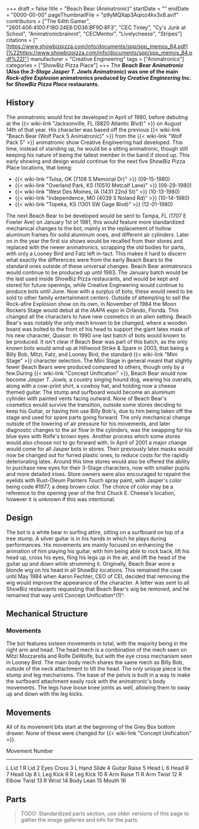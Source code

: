 +++
draft = false
title = "Beach Bear (Animatronic)"
startDate = ""
endDate = "0000-00-00"
pageThumbnailFile = "p9yMQXap3Aqioz4kv3x8.avif"
contributors = ["The 64th Gamer", "2601:406:4100:F180:24E6:DD36:BF9D:8F3", "CEC Tinley", "Cy's Junk at School", "Animatronicbrainrot", "CECMentor", "Livelycheese", "Stripes"]
citations = ["[https://www.showbizpizza.com/info/documents/spp/spp_memos_84.pdf](%22https://www.showbizpizza.com/info/documents/spp/spp_memos_84.pdf%22)"]
manufacturer = "Creative Engineering"
tags = ["Animatronics"]
categories = ["ShowBiz Pizza Place"]
+++
The ***Beach Bear Animatronic* (Also the ***3-Stage Jasper T. Jowls Animatronic*) was one of the main *Rock-afire Explosion* animatronics produced by *Creative Engineering Inc.* for *ShowBiz Pizza Place* restaurants.****

## History

The animatronic would first be developed in April of 1980, before debuting at the {{< wiki-link "Jacksonville, FL (9820 Atlantic Blvd)" >}} on August 14th of that year. His character was based off the previous {{< wiki-link "Beach Bear (Wolf Pack 5 Animatronic)" >}} from the {{< wiki-link "Wolf Pack 5" >}} animatronic show Creative Engineering had developed. This time, instead of standing up, he would be a sitting animatronic, though still keeping his nature of being the tallest member in the band if stood up.
This early showing and design would continue for the next five ShowBiz Pizza Place locations, that being:

- {{< wiki-link "Tulsa, OK (7108 S Memorial Dr)" >}} (09-15-1980)
- {{< wiki-link "Overland Park, KS (10510 Metcalf Lane)" >}} (09-29-1980)
- {{< wiki-link "West Des Moines, IA (1431 22nd St)" >}} (10-13-1980)
- {{< wiki-link "Independence, MO (4039 S Noland Rd)" >}} (10-14-1980)
- {{< wiki-link "Topeka, KS (1301 SW Gage Blvd)" >}} (12-01-1980)

The next Beach Bear to be developed would be sent to Tampa, FL (1707 E Fowler Ave) on January 1st of 1981, this would feature more standardized mechanical changes to the bot, mainly in the replacement of hollow aluminum frames for solid aluminum ones, and different air cylinders. Later on in the year the first six shows would be recalled from their stores and replaced with the newer animatronics, scrapping the old bodies for parts, with only a Looney Bird and Fatz left in-tact. This makes it hard to discern what exactly the differences were from the early Beach Bears to the standard ones outside of these universal changes.
Beach Bear animatronics would continue to be produced up until 1983. The January batch would be the last used inside ShowBiz Pizza restaurants, and would be kept and stored for future openings, while Creative Engineering would continue to produce bots until June. Now with a surplus of bots, these would need to be sold to other family entertainment centers. Outside of attempting to sell the Rock-afire Explosion show on its own, in November of 1984 the Moon Rockers Stage would debut at the *IAAPA* expo in Orlando, Florida. This changed all the characters to have new cosmetics in an alien setting. Beach Bear's was notably the only mech known to be changed, where a wooden board was bolted to the front of his head to support the giant latex mask of his new character, *Quasar.*
In 1990 one last batch of bots would known to be produced. It isn't clear if Beach Bear was part of this batch, as the only known bots would wind up at Hillwood Strike & Spare in 2003, that being a Billy Bob, Mitzi, Fatz, and Looney Bird, the standard {{< wiki-link "Mini Stage" >}} character selection. The Mini Stage in general meant that slightly fewer Beach Bears were produced compared to others, though only by a few.During {{< wiki-link "Concept Unification" >}}, Beach Bear would now become *Jasper T. Jowls,* a country singing hound dog, wearing his overalls, along with a cow-print shirt, a cowboy hat, and holding now a cheese themed guitar. The stump and surfboard would become an aluminum cylinder with painted vents facing outward. None of Beach Bear's cosmetics would survive the transition, outside some stores deciding to keep his Guitar, or having him use Billy Bob's, due to him being taken off the stage and used for spare parts going forward. The only mechanical change outside of the lowering of air pressure for his movements, and later diagnostic changes to the air flow in the cylinders, was the swapping for his blue eyes with Rolfe's brown eyes. Another process which some stores would also choose not to go forward with.
In April of 2001 a major change would come for all Jasper bots in stores. Their previously latex masks would now be changed out for furred plastic ones, to reduce costs for the rapidly deteriorating latex. Around this time stores would also be offered the ability to purchase new eyes for their 3-Stage characters, now with smaller pupils and more detailed irises. Store owners were also encouraged to repaint the eyelids with Rust-Oleum Painters Touch spray paint, with Jasper's color being code #1977, a deep brown color. The choice of color may be a reference to the opening year of the first Chuck E. Cheese's location, however it is unknown if this was intentional.

## Design

The bot is a white bear in surfing attire, sitting on a surfboard on top of a tree stump. A silver guitar is in his hands in which he plays during performances. His movements are mainly focused on enhancing the animation of him playing his guitar, with him being able to rock back, lift his head up, cross his eyes, fling his legs up in the air, and lift the head of the guitar up and down while strumming it.
Originally, Beach Bear wore a blonde wig on his head in all ShowBiz locations. This remained the case until May 1984 when Aaron Fechter, CEO of CEI, decided that removing the wig would improve the appearance of the character. A letter was sent to all ShowBiz restaurants requesting that Beach Bear's wig be removed, and he remained that way until Concept Unification^(1)^.

## Mechanical Structure

### Movements

The bot features sixteen movements in total, with the majority being in the right arm and head. The head mech is a combination of the mech seen on Mitzi Mozzarella and Rolfe DeWolfe, but with the eye cross mechanism seen in Looney Bird. The main body mech shares the same mech as Billy Bob, outside of the neck attachment to tilt the head. The only unique piece is the stump and leg mechanisms. The base of the pelvis is built in a way to make the surfboard attachment easily rock with the animatronic's body movements. The legs have loose knee joints as well, allowing them to sway up and down with the leg kicks.

## Movements

All of its movement bits start at the beginning of the Grey Box bottom drawer. None of these were changed for {{< wiki-link "Concept Unification" >}}.

  Movement        Number
  --------------- --------
  L Lid           1
  R Lid           2
  Eyes Cross      3
  L Hand Slide    4
  Guitar Raise    5
  Head L          6
  Head R          7
  Head Up         8
  L Leg Kick      9
  R Leg Kick      10
  R Arm Raise     11
  R Arm Twist     12
  R Elbow Twist   13
  R Wrist         14
  Body Lean       15
  Mouth           16

## Parts

> TODO: Standardized parts section, use older versions of this page to gather the image galleries and info for the parts.
